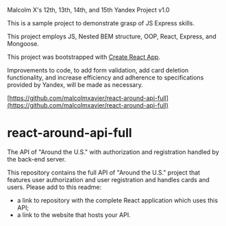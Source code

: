 Malcolm X's 12th, 13th, 14th, and 15th Yandex Project v1.0

This is a sample project to demonstrate grasp of JS Express skills.

This project employs JS, Nested BEM structure, OOP, React, Express, and Mongoose.

This project was bootstrapped with [Create React App](https://github.com/facebook/create-react-app).

Improvements to code, to add form validation, add card deletion functionality, and increase efficiency and adherence to specifications provided by Yandex, will be made as necessary.

[https://github.com/malcolmxavier/react-around-api-full](https://github.com/malcolmxavier/react-around-api-full)


# react-around-api-full
The API of "Around the U.S." with authorization and registration handled by the back-end server.

This repository contains the full API of "Around the U.S." project that features user authorization and user registration and handles cards and users. Please add to this readme:
* a link to repository with the complete React application which uses this API;
* a link to the website that hosts your API.
